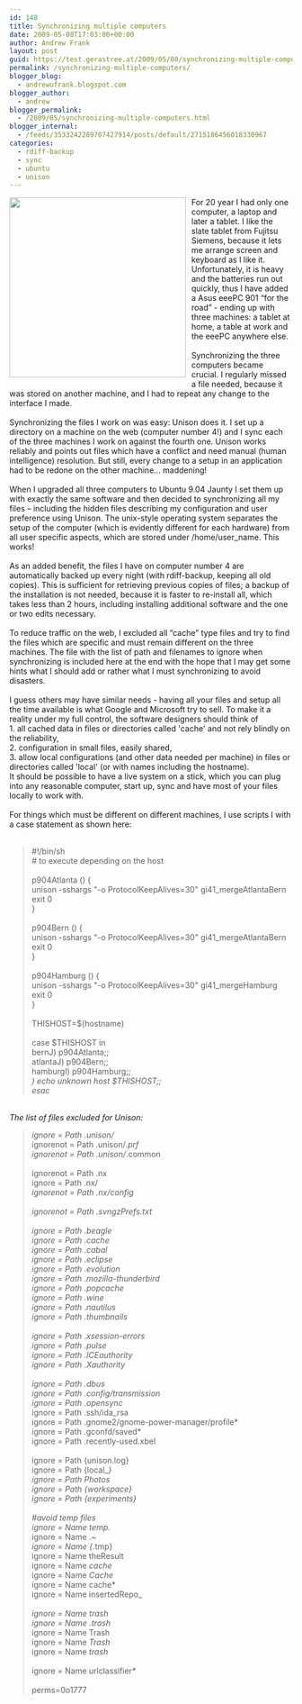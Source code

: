 ```yaml
---
id: 148
title: Synchronizing multiple computers
date: 2009-05-08T17:03:00+00:00
author: Andrew Frank
layout: post
guid: https://test.gerastree.at/2009/05/08/synchronizing-multiple-computers/
permalink: /synchronizing-multiple-computers/
blogger_blog:
  - andrewufrank.blogspot.com
blogger_author:
  - andrew
blogger_permalink:
  - /2009/05/synchronizing-multiple-computers.html
blogger_internal:
  - /feeds/3533242289707427914/posts/default/2715186456018330967
categories:
  - rdiff-backup
  - sync
  - ubuntu
  - unison
---
```

<a href="http://4.bp.blogspot.com/_Z6mNar6sZs4/SgRqeMoxFYI/AAAAAAAAABU/wO_uMJhyCm0/s1600-h/geese.JPG"><img style="margin: 0pt 10px 10px 0pt; float: left; cursor: pointer; width: 314px; height: 320px;" src="http://4.bp.blogspot.com/_Z6mNar6sZs4/SgRqeMoxFYI/AAAAAAAAABU/wO_uMJhyCm0/s320/geese.JPG" alt="" id="BLOGGER_PHOTO_ID_5333504925734344066" border="0" /></a>For 20 year I had only one computer, a laptop and later a tablet. I like the slate tablet from Fujitsu Siemens, because it lets me arrange screen and keyboard as I like it. Unfortunately, it is heavy and the batteries run out quickly, thus I have added a Asus eeePC 901 “for the road” - ending up with three machines: a tablet at home, a table at work and the eeePC anywhere else.<br /><br />Synchronizing the three computers became crucial. I regularly missed a file needed, because it was stored on another machine, and I had to repeat any change to the interface I made.<br /><br />Synchronizing the files I work on was easy: Unison does it. I set up a directory on a machine on the web (computer number 4!) and I sync each of the three machines I work on against the fourth one. Unison works reliably and points out files which have a conflict and need manual (human intelligence) resolution. But still, every change to a setup in an application had to be redone on the other machine... maddening!<br /><br />When I upgraded all three computers to Ubuntu 9.04 Jaunty I set them up with exactly the same software and then decided to synchronizing all my files – including the hidden files describing my configuration and user preference using Unison. The unix-style operating system separates the setup of the computer (which is evidently different for each hardware) from all user specific aspects, which are stored under /home/user_name. This works!<br /><br />As an added benefit, the files I have on computer number 4 are automatically backed up every night (with rdiff-backup, keeping  all old copies). This is sufficient for  retrieving previous copies of files; a backup of the installation is not needed, because it is faster to re-install all, which takes less than 2 hours, including installing additional software and the one or two edits necessary.<br /><br />To reduce traffic on the web, I excluded all “cache” type files and try to find the files which are specific and must remain different on the three machines. The file with the list of path and filenames to ignore when synchronizing is included  here at the end with the hope that I may get some hints what I should add or rather what I must synchronizing to avoid disasters.<br /><br />I guess others may have similar needs - having all your files and setup all the time available is what Google and Microsoft try to sell. To make it a reality under my full control, the software designers should think of<br />1. all cached data in files or directories called 'cache' and not rely blindly on the reliability,<br />2. configuration in small files, easily shared,<br />3. allow local configurations (and other data needed per machine) in files or directories called 'local' (or with names including the hostname).<br />It should be possible to have a live system on a stick, which you can plug into any reasonable computer, start up, sync and have most of your files locally to work with.<br /><br />For things which  must be different on different machines, I use scripts I with a case statement as shown here:<br /><br /><blockquote>#!/bin/sh<br /># to execute depending on the host<br /><br />p904Atlanta () {<br />                  unison -sshargs "-o ProtocolKeepAlives=30" gi41_mergeAtlantaBern<br />                  exit 0<br />                          }<br /><br />p904Bern () {<br />                  unison -sshargs "-o ProtocolKeepAlives=30" gi41_mergeAtlantaBern<br />                  exit 0<br />                      }<br /><br />p904Hamburg () {<br />unison -sshargs "-o ProtocolKeepAlives=30" gi41_mergeHamburg<br />exit 0<br />}<br /><br />THISHOST=$(hostname)<br /><br />case $THISHOST in<br />bernJ) p904Atlanta;;<br />atlantaJ) p904Bern;;<br />hamburgI) p904Hamburg;;<br />*) echo unknown host $THISHOST;;<br />esac<br /></blockquote><br />The list of files excluded for Unison:<br /><blockquote>ignore = Path .unison/*<br />ignorenot = Path .unison/*.prf<br />ignorenot = Path .unison/*.common<br /><br />ignorenot = Path .nx<br />ignore = Path .nx/*<br />ignorenot = Path .nx/config<br /><br />ignorenot = Path .svngzPrefs.txt<br /><br />ignore = Path .beagle<br />ignore = Path .cache<br />ignore = Path .cabal     <br />ignore = Path .eclipse<br />ignore = Path .evolution<br />ignore = Path .mozilla-thunderbird<br />ignore = Path .popcache<br />ignore = Path .wine<br />ignore = Path .nautilus<br />ignore = Path .thumbnails<br /><br />ignore = Path .xsession-errors<br />ignore = Path .pulse<br />ignore = Path .ICEauthority<br />ignore = Path .Xauthority<br /><br />ignore = Path .dbus<br />ignore = Path .config/transmission<br />ignore = Path .opensync*<br />ignore = Path .ssh/ida_rsa<br />ignore = Path .gnome2/gnome-power-manager/profile*<br />ignore = Path .gconfd/saved*<br />ignore = Path .recently-used.xbel<br /><br />ignore = Path {unison.log}<br />ignore = Path {local_*}<br />ignore = Path Photos<br />ignore = Path {workspace}<br />ignore = Path {experiments}<br /><br />#avoid temp files<br />ignore = Name temp.*<br />ignore = Name .*~<br />ignore = Name {*.tmp}<br />ignore = Name theResult<br />ignore = Name *cache*<br />ignore = Name *Cache*<br />ignore = Name cache*<br />ignore = Name insertedRepo_*<br /><br />ignore = Name trash<br />ignore = Name .trash*<br />ignore = Name Trash<br />ignore = Name *Trash*<br />ignore = Name *trash*<br /><br />ignore = Name urlclassifier*<br /><br />perms=0o1777</blockquote><br /><blockquote></blockquote>